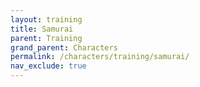 ```yaml
---
layout: training
title: Samurai
parent: Training
grand_parent: Characters
permalink: /characters/training/samurai/
nav_exclude: true
---
```


